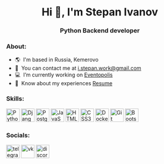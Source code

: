 <h1 align="center">Hi 👋, I'm Stepan Ivanov</h1>
<h3 align="center">Python Backend developer</h3>


<h3 align="left">About:</h3>

- :earth_americas:  I'm based in Russia, Kemerovo
- :email:  You can contact me at [i.stepan.work@gmail.com](mailto:i.stepan.work@gmail.com)
- :computer:  I’m currently working on [Eventopolis](http://github.com/steqa/eventopolis)
- :page_facing_up:  Know about my experiences [Resume](https://drive.google.com/file/d/16VQET8WuZ3CUt8ppyaDcPE9_-v-DD5oa/view?usp=sharing)

<h3 align="left">Skills:</h3>
<p align="left">
<a href="https://www.python.org/" target="_blank" rel="noreferrer"><img src="https://i.imgur.com/mcEgDW1.png" width="36" height="36" alt="Python" /></a>
<a href="https://www.djangoproject.com/" target="_blank" rel="noreferrer"><img src="https://i.imgur.com/5BuYLdq.png" width="36" height="36" alt="Django" /></a>
<a href="https://www.postgresql.org/" target="_blank" rel="noreferrer"><img src="https://i.imgur.com/qkibIcO.png" width="36" height="36" alt="PostgreSQL" /></a>
<a href="https://developer.mozilla.org/en-US/docs/Web/JavaScript" target="_blank" rel="noreferrer"><img src="https://i.imgur.com/mkwTCG0.png" width="36" height="36" alt="JavaScript" /></a>
<a href="https://developer.mozilla.org/en-US/docs/Glossary/HTML5" target="_blank" rel="noreferrer"><img src="https://i.imgur.com/rVbIjx6.png" width="36" height="36" alt="HTML5" /></a>
<a href="https://www.w3.org/TR/CSS/#css" target="_blank" rel="noreferrer"><img src="https://i.imgur.com/lEVzCSh.png" width="36" height="36" alt="CSS3" /></a>
<a href="https://www.docker.com" target="_blank" rel="noreferrer"><img src="https://i.imgur.com/eZ3Civw.png" width="36" height="36" alt="Docker" /></a>
<a href="https://git-scm.com/" target="_blank" rel="noreferrer"><img src="https://i.imgur.com/hH0EagW.png" width="36" height="36" alt="Git" /></a>
<a href="https://getbootstrap.com/" target="_blank" rel="noreferrer"><img src="https://i.imgur.com/lDlkp4Y.png" width="36" height="36" alt="Bootstrap" /></a>
</p>

<h3 align="left">Socials:</h3>
<p align="left">
<a href="https://t.me/steqaa/" target="_blank" rel="noreferrer"><img src="https://i.imgur.com/OPnN6N8.png" width="36" height="36" alt="telegram" /></a>
<a href="https://vk.com/steqaa/" target="_blank" rel="noreferrer"><img src="https://i.imgur.com/F05cxYC.png" width="36" height="36" alt="vk" /></a>
<a href="https://discord.com/users/steqa#4307" target="_blank" rel="noreferrer"><img src="https://i.imgur.com/k1xrFgB.png" width="36" height="36" alt="discord" /></a>
</p>

